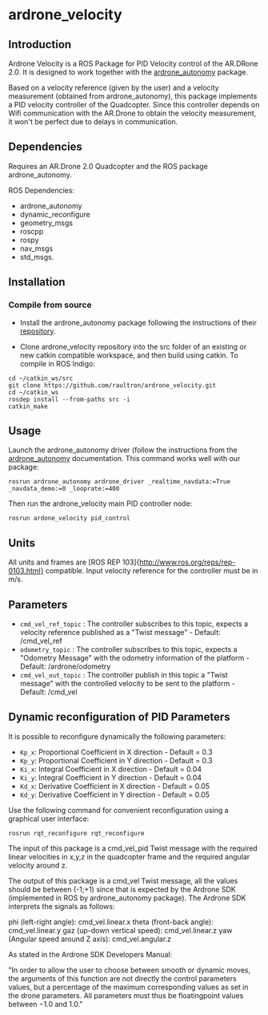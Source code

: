 # ardrone_velocity
## Introduction
Ardrone Velocity is a ROS Package for PID Velocity control of the AR.DRone 2.0. It is designed to work together with the [ardrone_autonomy](https://github.com/AutonomyLab/ardrone_autonomy) package.

Based on a velocity reference (given by the user) and a velocity measurement (obtained from ardrone_autonomy), this package implements a PID velocity controller of the Quadcopter. Since this controller depends on Wifi communication with the AR.Drone to obtain the velocity measurement, it won't be perfect due to delays in communication.

## Dependencies
Requires an AR.Drone 2.0 Quadcopter and the ROS package ardrone_autonomy.

ROS Dependencies:
* ardrone_autonomy
* dynamic_reconfigure
* geometry_msgs
* roscpp
* rospy
* nav_msgs
* std_msgs.

## Installation
### Compile from source

- Install the ardrone_autonomy package following the instructions of their [repository](https://github.com/AutonomyLab/ardrone_autonomy).

- Clone ardrone_velocity repository into the src folder of an existing or new catkin compatible workspace, and then build using catkin. To compile in ROS Indigo:

```
cd ~/catkin_ws/src
git clone https://github.com/raultron/ardrone_velocity.git
cd ~/catkin_ws
rosdep install --from-paths src -i
catkin_make
```

## Usage

Launch the ardrone_autonomy driver (follow the instructions from the [ardrone_autonomy](https://github.com/AutonomyLab/ardrone_autonomy) documentation. This command works well with our package:

```
rosrun ardrone_autonomy ardrone_driver _realtime_navdata:=True _navdata_demo:=0 _looprate:=400
```

Then run the ardrone_velocity main PID controller node:

```
rosrun ardone_velocity pid_control
```

## Units
All units and frames are [ROS REP 103]{http://www.ros.org/reps/rep-0103.html} compatible. Input velocity reference for the controller must be in m/s.

## Parameters
* ``cmd_vel_ref_topic`` : The controller subscribes to this topic, expects a velocity reference published as a "Twist message" - Default: /cmd_vel_ref
* ``odometry_topic`` : The controller subscribes to this topic, expects a "Odometry Message" with the odometry information of the platform - Default: /ardrone/odometry
* ``cmd_vel_out_topic`` : The controller publish in this topic a "Twist message" with the controlled velocity to be sent to the platform - Default: /cmd_vel

## Dynamic reconfiguration of PID Parameters
It is possible to reconfigure dynamically the following parameters:

* ``Kp_x``: Proportional Coefficient in X direction - Default = 0.3
* ``Kp_y``: Proportional Coefficient in Y direction - Default = 0.3
* ``Ki_x``: Integral Coefficient in X direction - Default = 0.04
* ``Ki_y``: Integral Coefficient in Y direction - Default = 0.04
* ``Kd_x``: Derivative Coefficient in X direction - Default = 0.05
* ``Kd_y``: Derivative Coefficient in Y direction - Default = 0.05

Use the following command for convenient reconfiguration using a graphical user interface:
```
rosrun rqt_reconfigure rqt_reconfigure
```

The input of this package is a cmd_vel_pid Twist message with the required linear velocities in x,y,z in the quadcopter frame and the required angular velocity around z.

The output of this package is a cmd_vel Twist message, all the values should be between (-1;+1) since that is expected by the Ardrone SDK (implemented in ROS by ardrone_autonomy package).
The Ardrone SDK interprets the signals as follows:

phi (left-right angle): cmd_vel.linear.x
theta (front-back angle): cmd_vel.linear.y
gaz (up-down vertical speed): cmd_vel.linear.z
yaw (Angular speed around Z axis): cmd_vel.angular.z

As stated in the Ardrone SDK Developers Manual:

"In order to allow the user to choose between smooth or dynamic moves, the arguments of
this function are not directly the control parameters values, but a percentage of the maximum
corresponding values as set in the drone parameters. All parameters must thus be floatingpoint
values between −1.0 and 1.0."
